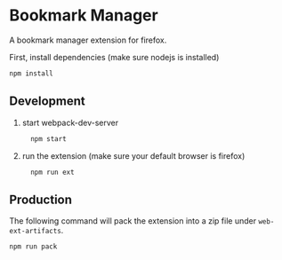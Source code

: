 # Bookmark Manager

A bookmark manager extension for firefox.

First, install dependencies (make sure nodejs is installed)

```bash
npm install
```

## Development

1. start webpack-dev-server

   ```bash
     npm start
   ```

1. run the extension (make sure your default browser is firefox)

   ```bash
     npm run ext
   ```

## Production

The following command will pack the extension into a zip file under `web-ext-artifacts`.

```bash
npm run pack
```
